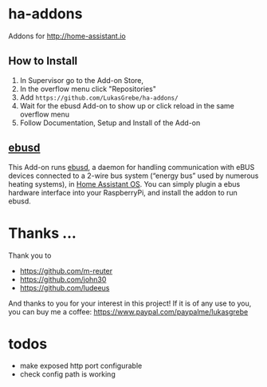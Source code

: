 # ha-addons
Addons for http://home-assistant.io


## How to Install
1. In Supervisor go to the Add-on Store,
2. In the overflow menu click "Repositories"
3. Add `https://github.com/LukasGrebe/ha-addons/`
4. Wait for the ebusd Add-on to show up or click reload in the same overflow menu
5. Follow Documentation, Setup and Install of the Add-on


## [ebusd](https://github.com/LukasGrebe/ha-addons/tree/main/ebusd) 

This Add-on runs [ebusd](http://ebusd.eu), a daemon for handling communication with eBUS devices connected to a 2-wire bus system (“energy bus” used by numerous heating systems), in [Home Assistant OS](https://www.home-assistant.io/installation/raspberrypi). You can simply plugin a ebus hardware interface into your RaspberryPi, and install the addon to run ebusd.


# Thanks ...

Thank you to

- https://github.com/m-reuter
- https://github.com/john30
- https://github.com/ludeeus

And thanks to you for your interest in this project! If it is of any use to you, you can buy me a coffee:
https://www.paypal.com/paypalme/lukasgrebe

# todos
- make exposed http port configurable
- check config path is working
